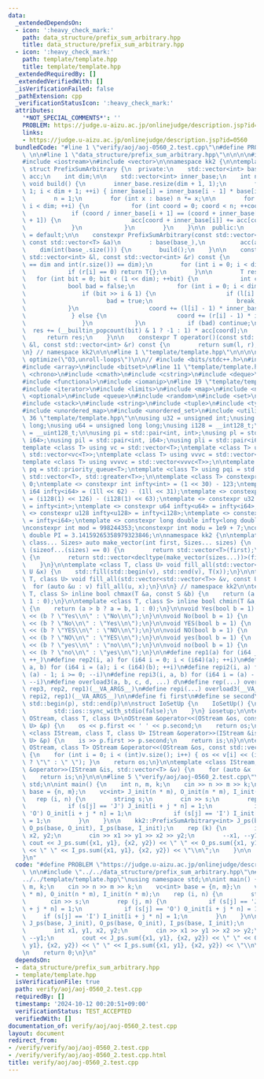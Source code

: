 ```yaml
---
data:
  _extendedDependsOn:
  - icon: ':heavy_check_mark:'
    path: data_structure/prefix_sum_arbitrary.hpp
    title: data_structure/prefix_sum_arbitrary.hpp
  - icon: ':heavy_check_mark:'
    path: template/template.hpp
    title: template/template.hpp
  _extendedRequiredBy: []
  _extendedVerifiedWith: []
  _isVerificationFailed: false
  _pathExtension: cpp
  _verificationStatusIcon: ':heavy_check_mark:'
  attributes:
    '*NOT_SPECIAL_COMMENTS*': ''
    PROBLEM: https://judge.u-aizu.ac.jp/onlinejudge/description.jsp?id=0560
    links:
    - https://judge.u-aizu.ac.jp/onlinejudge/description.jsp?id=0560
  bundledCode: "#line 1 \"verify/aoj/aoj-0560_2.test.cpp\"\n#define PROBLEM \"https://judge.u-aizu.ac.jp/onlinejudge/description.jsp?id=0560\"\
    \ \n\n#line 1 \"data_structure/prefix_sum_arbitrary.hpp\"\n\n\n\n#include <cassert>\n\
    #include <iostream>\n#include <vector>\n\nnamespace kk2 {\n\ntemplate <class T>\
    \ struct PrefixSumArbitrary {\n  private:\n    std::vector<int> base;\n    std::vector<T>\
    \ acc;\n    int dim;\n\n    std::vector<int> inner_base;\n    int n;\n\n    constexpr\
    \ void build() {\n        inner_base.resize(dim + 1, 1);\n        for (int i =\
    \ 1; i < dim + 1; ++i) { inner_base[i] = inner_base[i - 1] * base[i - 1]; }\n\
    \        n = 1;\n        for (int x : base) n *= x;\n\n        for (int i = 0;\
    \ i < dim; ++i) {\n            for (int coord = 0; coord < n; ++coord) {\n   \
    \             if (coord / inner_base[i + 1] == (coord + inner_base[i]) / inner_base[i\
    \ + 1]) {\n                    acc[coord + inner_base[i]] += acc[coord];\n   \
    \             }\n            }\n        }\n    }\n\n  public:\n    constexpr PrefixSumArbitrary()\
    \ = default;\n\n    constexpr PrefixSumArbitrary(const std::vector<int> &base_,\
    \ const std::vector<T> &a)\n        : base(base_),\n          acc(a),\n      \
    \    dim(int(base_.size())) {\n        build();\n    }\n\n    constexpr T sum(const\
    \ std::vector<int> &l, const std::vector<int> &r) const {\n        assert(int(l.size())\
    \ == dim and int(r.size()) == dim);\n        for (int i = 0; i < dim; ++i) {\n\
    \            if (r[i] == 0) return T{};\n        }\n\n        T res{};\n     \
    \   for (int bit = 0; bit < (1 << dim); ++bit) {\n            int coord = 0;\n\
    \            bool bad = false;\n            for (int i = 0; i < dim; ++i) {\n\
    \                if (bit >> i & 1) {\n                    if (l[i] == 0) {\n \
    \                       bad = true;\n                        break;\n        \
    \            }\n                    coord += (l[i] - 1) * inner_base[i];\n   \
    \             } else {\n                    coord += (r[i] - 1) * inner_base[i];\n\
    \                }\n            }\n            if (bad) continue;\n          \
    \  res += (__builtin_popcount(bit) & 1 ? -1 : 1) * acc[coord];\n        }\n  \
    \      return res;\n    }\n\n    constexpr T operator()(const std::vector<int>\
    \ &l, const std::vector<int> &r) const {\n        return sum(l, r);\n    }\n};\n\
    \n} // namespace kk2\n\n\n#line 1 \"template/template.hpp\"\n\n\n\n#pragma GCC\
    \ optimize(\"O3,unroll-loops\")\n\n// #include <bits/stdc++.h>\n#include <algorithm>\n\
    #include <array>\n#include <bitset>\n#line 11 \"template/template.hpp\"\n#include\
    \ <chrono>\n#include <cmath>\n#include <cstring>\n#include <deque>\n#include <fstream>\n\
    #include <functional>\n#include <iomanip>\n#line 19 \"template/template.hpp\"\n\
    #include <iterator>\n#include <limits>\n#include <map>\n#include <numeric>\n#include\
    \ <optional>\n#include <queue>\n#include <random>\n#include <set>\n#include <sstream>\n\
    #include <stack>\n#include <string>\n#include <tuple>\n#include <type_traits>\n\
    #include <unordered_map>\n#include <unordered_set>\n#include <utility>\n#line\
    \ 36 \"template/template.hpp\"\n\nusing u32 = unsigned int;\nusing i64 = long\
    \ long;\nusing u64 = unsigned long long;\nusing i128 = __int128_t;\nusing u128\
    \ = __uint128_t;\n\nusing pi = std::pair<int, int>;\nusing pl = std::pair<i64,\
    \ i64>;\nusing pil = std::pair<int, i64>;\nusing pli = std::pair<i64, int>;\n\n\
    template <class T> using vc = std::vector<T>;\ntemplate <class T> using vvc =\
    \ std::vector<vc<T>>;\ntemplate <class T> using vvvc = std::vector<vvc<T>>;\n\
    template <class T> using vvvvc = std::vector<vvvc<T>>;\n\ntemplate <class T> using\
    \ pq = std::priority_queue<T>;\ntemplate <class T> using pqi = std::priority_queue<T,\
    \ std::vector<T>, std::greater<T>>;\n\ntemplate <class T> constexpr T infty =\
    \ 0;\ntemplate <> constexpr int infty<int> = (1 << 30) - 123;\ntemplate <> constexpr\
    \ i64 infty<i64> = (1ll << 62) - (1ll << 31);\ntemplate <> constexpr i128 infty<i128>\
    \ = (i128(1) << 126) - (i128(1) << 63);\ntemplate <> constexpr u32 infty<u32>\
    \ = infty<int>;\ntemplate <> constexpr u64 infty<u64> = infty<i64>;\ntemplate\
    \ <> constexpr u128 infty<u128> = infty<i128>;\ntemplate <> constexpr double infty<double>\
    \ = infty<i64>;\ntemplate <> constexpr long double infty<long double> = infty<i64>;\n\
    \nconstexpr int mod = 998244353;\nconstexpr int modu = 1e9 + 7;\nconstexpr long\
    \ double PI = 3.14159265358979323846;\n\nnamespace kk2 {\n\ntemplate <class T,\
    \ class... Sizes> auto make_vector(int first, Sizes... sizes) {\n    if constexpr\
    \ (sizeof...(sizes) == 0) {\n        return std::vector<T>(first);\n    } else\
    \ {\n        return std::vector<decltype(make_vector(sizes...))>(first, make_vector(sizes...));\n\
    \    }\n}\n\ntemplate <class T, class U> void fill_all(std::vector<T> &v, const\
    \ U &x) {\n    std::fill(std::begin(v), std::end(v), T(x));\n}\n\ntemplate <class\
    \ T, class U> void fill_all(std::vector<std::vector<T>> &v, const U &x) {\n  \
    \  for (auto &u : v) fill_all(u, x);\n}\n\n} // namespace kk2\n\ntemplate <class\
    \ T, class S> inline bool chmax(T &a, const S &b) {\n    return (a < b ? a = b,\
    \ 1 : 0);\n}\n\ntemplate <class T, class S> inline bool chmin(T &a, const S &b)\
    \ {\n    return (a > b ? a = b, 1 : 0);\n}\n\nvoid Yes(bool b = 1) {\n    std::cout\
    \ << (b ? \"Yes\\n\" : \"No\\n\");\n}\n\nvoid No(bool b = 1) {\n    std::cout\
    \ << (b ? \"No\\n\" : \"Yes\\n\");\n}\n\nvoid YES(bool b = 1) {\n    std::cout\
    \ << (b ? \"YES\\n\" : \"NO\\n\");\n}\n\nvoid NO(bool b = 1) {\n    std::cout\
    \ << (b ? \"NO\\n\" : \"YES\\n\");\n}\n\nvoid yes(bool b = 1) {\n    std::cout\
    \ << (b ? \"yes\\n\" : \"no\\n\");\n}\n\nvoid no(bool b = 1) {\n    std::cout\
    \ << (b ? \"no\\n\" : \"yes\\n\");\n}\n\n#define rep1(a) for (i64 _ = 0; _ < (i64)(a);\
    \ ++_)\n#define rep2(i, a) for (i64 i = 0; i < (i64)(a); ++i)\n#define rep3(i,\
    \ a, b) for (i64 i = (a); i < (i64)(b); ++i)\n#define repi2(i, a) for (i64 i =\
    \ (a) - 1; i >= 0; --i)\n#define repi3(i, a, b) for (i64 i = (a) - 1; i >= (i64)(b);\
    \ --i)\n#define overload3(a, b, c, d, ...) d\n#define rep(...) overload3(__VA_ARGS__,\
    \ rep3, rep2, rep1)(__VA_ARGS__)\n#define repi(...) overload3(__VA_ARGS__, repi3,\
    \ repi2, rep1)(__VA_ARGS__)\n\n#define fi first\n#define se second\n#define all(p)\
    \ std::begin(p), std::end(p)\n\nstruct IoSetUp {\n    IoSetUp() {\n        std::cin.tie(nullptr);\n\
    \        std::ios::sync_with_stdio(false);\n    }\n} iosetup;\n\ntemplate <class\
    \ OStream, class T, class U>\nOStream &operator<<(OStream &os, const std::pair<T,\
    \ U> &p) {\n    os << p.first << ' ' << p.second;\n    return os;\n}\n\ntemplate\
    \ <class IStream, class T, class U> IStream &operator>>(IStream &is, std::pair<T,\
    \ U> &p) {\n    is >> p.first >> p.second;\n    return is;\n}\n\ntemplate <class\
    \ OStream, class T> OStream &operator<<(OStream &os, const std::vector<T> &v)\
    \ {\n    for (int i = 0; i < (int)v.size(); i++) { os << v[i] << (i + 1 == (int)v.size()\
    \ ? \"\" : \" \"); }\n    return os;\n}\n\ntemplate <class IStream, class T> IStream\
    \ &operator>>(IStream &is, std::vector<T> &v) {\n    for (auto &x : v) is >> x;\n\
    \    return is;\n}\n\n\n#line 5 \"verify/aoj/aoj-0560_2.test.cpp\"\nusing namespace\
    \ std;\n\nint main() {\n    int n, m, k;\n    cin >> n >> m >> k;\n    vc<int>\
    \ base = {n, m};\n    vc<int> J_init(n * m), O_init(n * m), I_init(n * m);\n \
    \   rep (i, n) {\n        string s;\n        cin >> s;\n        rep (j, m) {\n\
    \            if (s[j] == 'J') J_init[i + j * n] = 1;\n            if (s[j] ==\
    \ 'O') O_init[i + j * n] = 1;\n            if (s[j] == 'I') I_init[i + j * n]\
    \ = 1;\n        }\n    }\n\n    kk2::PrefixSumArbitrary<int> J_ps(base, J_init),\
    \ O_ps(base, O_init), I_ps(base, I_init);\n    rep (k) {\n        int x1, y1,\
    \ x2, y2;\n        cin >> x1 >> y1 >> x2 >> y2;\n        --x1, --y1;\n       \
    \ cout << J_ps.sum({x1, y1}, {x2, y2}) << \" \" << O_ps.sum({x1, y1}, {x2, y2})\
    \ << \" \" << I_ps.sum({x1, y1}, {x2, y2}) << \"\\n\";\n    }\n\n    return 0;\n\
    }\n"
  code: "#define PROBLEM \"https://judge.u-aizu.ac.jp/onlinejudge/description.jsp?id=0560\"\
    \ \n\n#include \"../../data_structure/prefix_sum_arbitrary.hpp\"\n#include \"\
    ../../template/template.hpp\"\nusing namespace std;\n\nint main() {\n    int n,\
    \ m, k;\n    cin >> n >> m >> k;\n    vc<int> base = {n, m};\n    vc<int> J_init(n\
    \ * m), O_init(n * m), I_init(n * m);\n    rep (i, n) {\n        string s;\n \
    \       cin >> s;\n        rep (j, m) {\n            if (s[j] == 'J') J_init[i\
    \ + j * n] = 1;\n            if (s[j] == 'O') O_init[i + j * n] = 1;\n       \
    \     if (s[j] == 'I') I_init[i + j * n] = 1;\n        }\n    }\n\n    kk2::PrefixSumArbitrary<int>\
    \ J_ps(base, J_init), O_ps(base, O_init), I_ps(base, I_init);\n    rep (k) {\n\
    \        int x1, y1, x2, y2;\n        cin >> x1 >> y1 >> x2 >> y2;\n        --x1,\
    \ --y1;\n        cout << J_ps.sum({x1, y1}, {x2, y2}) << \" \" << O_ps.sum({x1,\
    \ y1}, {x2, y2}) << \" \" << I_ps.sum({x1, y1}, {x2, y2}) << \"\\n\";\n    }\n\
    \n    return 0;\n}\n"
  dependsOn:
  - data_structure/prefix_sum_arbitrary.hpp
  - template/template.hpp
  isVerificationFile: true
  path: verify/aoj/aoj-0560_2.test.cpp
  requiredBy: []
  timestamp: '2024-10-12 00:20:51+09:00'
  verificationStatus: TEST_ACCEPTED
  verifiedWith: []
documentation_of: verify/aoj/aoj-0560_2.test.cpp
layout: document
redirect_from:
- /verify/verify/aoj/aoj-0560_2.test.cpp
- /verify/verify/aoj/aoj-0560_2.test.cpp.html
title: verify/aoj/aoj-0560_2.test.cpp
---
```

